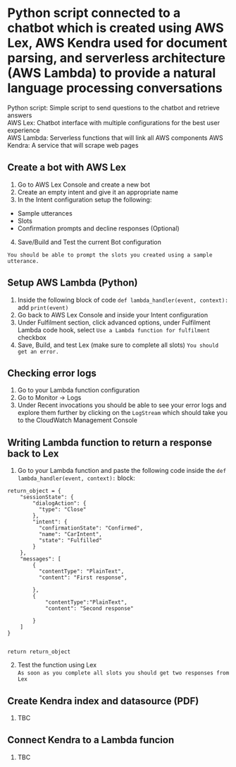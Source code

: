 # Python script connected to a chatbot which is created using AWS Lex, AWS Kendra used for document parsing, and serverless architecture (AWS Lambda) to provide a natural language processing conversations

Python script: Simple script to send questions to the chatbot and retrieve answers\
AWS Lex: Chatbot interface with multiple configurations for the best user experience\
AWS Lambda: Serverless functions that will link all AWS components
AWS Kendra: A service that will scrape web pages

## Create a bot with AWS Lex
1. Go to AWS Lex Console and create a new bot
2. Create an empty intent and give it an appropriate name
3. In the Intent configuration setup the following:
* Sample utterances
* Slots
* Confirmation prompts and decline responses (Optional)
4. Save/Build and Test the current Bot configuration

``You should be able to prompt the slots you created using a sample utterance.``


## Setup AWS Lambda (Python)
1. Inside the following block of code `def lambda_handler(event, context):` add `print(event)`
2. Go back to AWS Lex Console and inside your Intent configuration
3. Under Fulfilment section, click advanced options, under Fulfilment Lambda code hook, select `Use a Lambda function for fulfilment` checkbox
4. Save, Build, and test Lex (make sure to complete all slots)
``You should get an error.``


## Checking error logs
1. Go to your Lambda function configuration 
2. Go to Monitor -> Logs
3. Under Recent invocations you should be able to see your error logs and explore them further by clicking on the `LogStream` which should take you to the CloudWatch Management Console


## Writing Lambda function to return a response back to Lex
1. Go to your Lambda function and paste the following code inside the `def lambda_handler(event, context):` block:
```
return_object = {
    "sessionState": {
        "dialogAction": {
          "type": "Close"
        },
        "intent": {
          "confirmationState": "Confirmed",
          "name": "CarIntent",
          "state": "Fulfilled"
        }
    },
    "messages": [
        {
          "contentType": "PlainText",
          "content": "First response",

        },
        {
            "contentType":"PlainText",
            "content": "Second response"

        }
    ]
}


return return_object
```

2. Test the function using Lex\
`As soon as you complete all slots you should get two responses from Lex`


## Create Kendra index and datasource (PDF)
1. TBC


## Connect Kendra to a Lambda funcion
1. TBC

